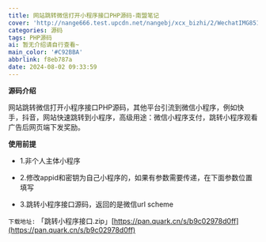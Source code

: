 ```yaml
---
title: 网站跳转微信打开小程序接口PHP源码-南盟笔记
cover: 'http://nange666.test.upcdn.net/nangebj/xcx_bizhi/2/WechatIMG851.jpg'
categories: 源码
tags: PHP源码
ai: 暂无介绍请自行查看~
main_color: '#C92BBA'
abbrlink: f8eb787a
date: 2024-08-02 09:33:59
---
```

**源码介绍**

网站跳转微信打开小程序接口PHP源码，其他平台引流到微信小程序，例如快手，抖音，网站快速跳转到小程序，高级用途：微信小程序支付，跳转小程序观看广告后网页端下发奖励。

**使用前提**

- 1.非个人主体小程序

- 2.修改appid和密钥为自己小程序的，如果有参数需要传递，在下面参数位置填写

- 3.跳转小程序接口源码，返回的是微信url scheme

`下载地址:`
「跳转小程序接口.zip」[https://pan.quark.cn/s/b9c02978d0ff](https://pan.quark.cn/s/b9c02978d0ff)